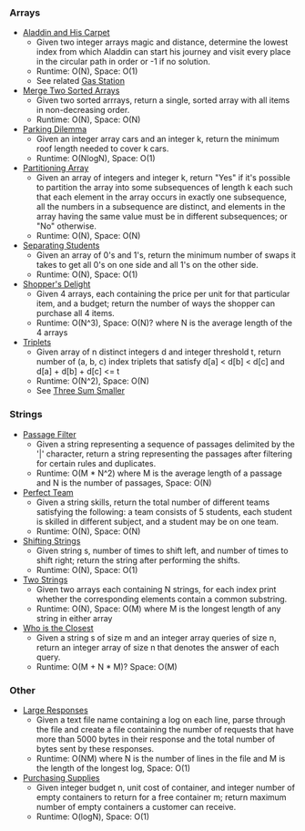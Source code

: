 ### Arrays

* [Aladdin and His Carpet](aladdin_carpet.py)
    * Given two integer arrays magic and distance, determine the lowest index from which Aladdin can start his
    journey and visit every place in the circular path in order or -1 if no solution.
    * Runtime: O(N), Space: O(1)
    * See related [Gas Station](../arrays/gas_station.py)
* [Merge Two Sorted Arrays](merge_sorted_arrays.py)
    * Given two sorted arrrays, return a single, sorted array with all items in non-decreasing order.
    * Runtime: O(N), Space: O(N)
* [Parking Dilemma](parking_dilemma.py)
    * Given an integer array cars and an integer k, return the minimum roof length needed to cover k cars.
    * Runtime: O(NlogN), Space: O(1)
* [Partitioning Array](partitioning_array_length_k.py)
    * Given an array of integers and integer k, return "Yes" if it's possible to partition the array into some
    subsequences of length k each such that each element in the array occurs in exactly one subsequence, all the numbers
    in a subsequence are distinct, and elements in the array having the same value must be in different subsequences; or
    "No" otherwise.
    * Runtime: O(N), Space: O(N)
* [Separating Students](separating_students.py)
    * Given an array of 0's and 1's, return the minimum number of swaps it takes to get all 0's on one side and all 1's
    on the other side.
    * Runtime: O(N), Space: O(1)
* [Shopper's Delight](shoppers_delight.py)
    * Given 4 arrays, each containing the price per unit for that particular item, and a budget; return the number of
    ways the shopper can purchase all 4 items.
    * Runtime: O(N^3), Space: O(N)? where N is the average length of the 4 arrays
* [Triplets](triplets.py)
    * Given array of n distinct integers d and integer threshold t, return number of (a, b, c) index triplets that
    satisfy d[a] < d[b] < d[c] and d[a] + d[b] + d[c] <= t
    * Runtime: O(N^2), Space: O(N)
    * See [Three Sum Smaller](../arrays/three_sum_smaller.py)

### Strings

* [Passage Filter](passage_filter.py)
    * Given a string representing a sequence of passages delimited by the '|' character, return a string representing
    the passages after filtering for certain rules and duplicates.
    * Runtime: O(M * N^2) where M is the average length of a passage and N is the number of passages, Space: O(N)
* [Perfect Team](perfect_team.py)
    * Given a string skills, return the total number of different teams satisfying the following: a team consists of 5
    students, each student is skilled in different subject, and a student may be on one team.
    * Runtime: O(N), Space: O(N)
* [Shifting Strings](shifting_strings.py)
    * Given string s, number of times to shift left, and number of times to shift right; return the string after
    performing the shifts.
    * Runtime: O(N), Space: O(1)
* [Two Strings](two_strings.py)
    * Given two arrays each containing N strings, for each index print whether the corresponding elements contain a
    common substring.
    * Runtime: O(N), Space: O(M) where M is the longest length of any string in either array
* [Who is the Closest](who_is_the_closest.py)
    * Given a string s of size m and an integer array queries of size n, return an integer array of size n that denotes
    the answer of each query.
    * Runtime: O(M + N * M)? Space: O(M)
    
### Other

* [Large Responses](large_responses.py)
    * Given a text file name containing a log on each line, parse through the file and create a file containing the
    number of requests that have more than 5000 bytes in their response and the total number of bytes sent by these responses.
    * Runtime: O(NM) where N is the number of lines in the file and M is the length of the longest log, Space: O(1)
* [Purchasing Supplies](purchasing_supplies.py)
    * Given integer budget n, unit cost of container, and integer number of empty containers to return for a free
    container m; return maximum number of empty containers a customer can receive.
    * Runtime: O(logN), Space: O(1)